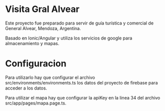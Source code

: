 # Visita Gral Alvear
Este proyecto fue preparado para servir de guía turística y comercial de General Alvear, Mendoza, Argentina.

Basado en Ionic/Angular y utiliza los servicios de google para almacenamiento y mapas.

# Configuracion
Para utilizarlo hay que configurar el archivo src/environments/environments.ts los datos del proyecto de firebase para acceder a los datos.

Para utilizar el mapa hay que configurar la apiKey en la linea 34 del archivo src/app/pages/mapa.page.ts.
